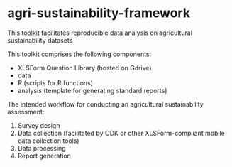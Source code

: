 # agri-sustainability-framework
This toolkit facilitates reproducible data analysis on agricultural sustainability datasets 

This toolkit comprises the following components:
- XLSForm Question Library (hosted on Gdrive)
- data
- R (scripts for R functions)
- analysis (template for generating standard reports)

The intended workflow for conducting an agricultural sustainability assessment:
1. Survey design
2. Data collection (facilitated by ODK or other XLSForm-compliant mobile data collection tools)
3. Data processing
4. Report generation
